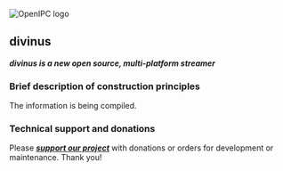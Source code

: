 ![OpenIPC logo][logo]

## divinus
**_divinus is a new open source, multi-platform streamer_**

### Brief description of construction principles

The information is being compiled.


### Technical support and donations

Please **_[support our project](https://openipc.org/support-open-source)_** with donations or orders for development or maintenance. Thank you!


[logo]: https://openipc.org/assets/openipc-logo-black.svg
